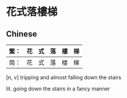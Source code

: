 # 花式落樓梯
## Chinese
| 繁： | 花 | 式 | 落 | 樓 | 梯 |
| --- | --- | --- | --- | --- | --- |
| 简： | 花 | 式 | 落 | 楼 | 梯 |

[n, v] tripping and almost falling down the stairs

lit. going down the stairs in a fancy manner
